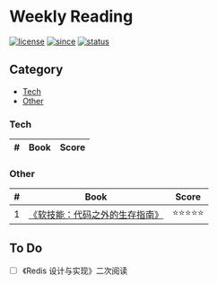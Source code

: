 # Weekly Reading
[![license](https://badgen.net/badge/license/CC-BY-SA-4.0/green)](https://github.com/yanglbme/weekly-reading/blob/master/LICENSE)
[![since](https://badgen.net/badge/since/2019.03.10/blue)](https://github.com/yanglbme/weekly-reading)
[![status](https://badgen.net/badge/status/updated-weekly/orange)](https://github.com/yanglbme/weekly-reading)

## Category
- [Tech](#Tech)
- [Other](#Other)

### Tech
| # | Book | Score |
|---|---|---|

### Other
| # | Book | Score |
|---|---|---|
| 1 | [《软技能：代码之外的生存指南》](docs/other/2019-03-10.md) | ⭐⭐⭐⭐⭐ |

## To Do
- [ ] 《Redis 设计与实现》二次阅读